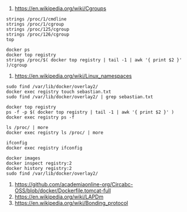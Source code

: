 1. https://en.wikipedia.org/wiki/Cgroups
```
strings /proc/1/cmdline
strings /proc/1/cgroup
strings /proc/125/cgroup
strings /proc/126/cgroup
top
```
```
docker ps
docker top registry
strings /proc/$( docker top registry | tail -1 | awk '{ print $2 }' )/cgroup
```
1. https://en.wikipedia.org/wiki/Linux_namespaces
```
sudo find /var/lib/docker/overlay2/
docker exec registry touch sebastian.txt
sudo find /var/lib/docker/overlay2/ | grep sebastian.txt
```
```
docker top registry
ps -f -p $( docker top registry | tail -1 | awk '{ print $2 }' )
docker exec registry ps -f
```
```
ls /proc/ | more
docker exec registry ls /proc/ | more
```
```
ifconfig
docker exec registry ifconfig
```
```
docker images
docker inspect registry:2
docker history registry:2
sudo find /var/lib/docker/overlay2/
```
1. https://github.com/academiaonline-org/Circabc-OSS/blob/docker/Dockerfile.tomcat-full
1. https://en.wikipedia.org/wiki/LAPDm
2. https://en.wikipedia.org/wiki/Bonding_protocol
